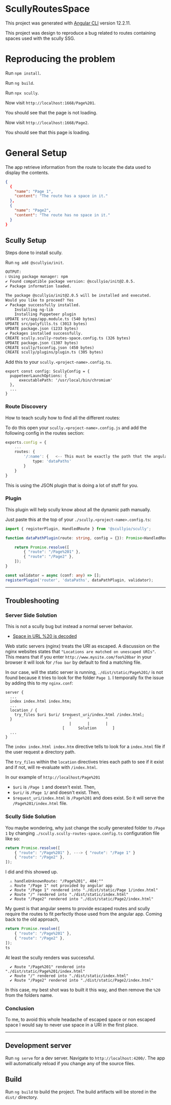 # ScullyRoutesSpace

This project was generated with [Angular CLI](https://github.com/angular/angular-cli) version 12.2.11.

This project was design to reproduce a bug related to routes containing spaces
used with the scully SSG.

# Reproducing the problem

Run `npm install`.

Run `ng build`.

Run `npx scully`.

Now visit `http://localhost:1668/Page%201`.

You should see that the page is not loading.

Now visit `http://localhost:1668/Page2`.

You should see that this page is loading.

# General Setup

The app retrieve information from the route to locate the data used to display
the contents.

```json
{
  {
    "name": "Page 1",
    "content": "The route has a space in it."
  },
  {
    "name": "Page2",
    "content": "The route has no space in it."
  }
}
```


## Scully Setup
Steps done to install scully.

Run `ng add @scullyio/init`.
```txt
OUTPUT:
ℹ Using package manager: npm
✔ Found compatible package version: @scullyio/init@2.0.5.
✔ Package information loaded.

The package @scullyio/init@2.0.5 will be installed and executed.
Would you like to proceed? Yes
✔ Package successfully installed.
    Installing ng-lib
    Installing Puppeteer plugin
UPDATE src/app/app.module.ts (540 bytes)
UPDATE src/polyfills.ts (3013 bytes)
UPDATE package.json (1233 bytes)
✔ Packages installed successfully.
CREATE scully.scully-routes-space.config.ts (326 bytes)
UPDATE package.json (1307 bytes)
CREATE scully/tsconfig.json (450 bytes)
CREATE scully/plugins/plugin.ts (305 bytes)
```

Add this to your `scully.<project-name>.config.ts`.
```
export const config: ScullyConfig = {
  puppeteerLaunchOptions: {
      executablePath: '/usr/local/bin/chromium'
  },
  ...
}
```

### Route Discovery

How to teach scully how to find all the different routes:

To do this open your `scully.<project-name>.config.js` and add the following config in the routes section:

```ts
exports.config = {
    ...
    routes: {
        '/:name': {   <-- This must be exactly the path that the angular router uses.
            type: 'dataPaths'
        }
    }
}
```

This is using the JSON plugin that is doing a lot of stuff for you.

### Plugin

This plugin will help scully know about all the dynamic path manually.

Just paste this at the top of your `./scully.<project-name>.config.ts`:

```ts
import { registerPlugin, HandledRoute } from '@scullyio/scully';

function dataPathPlugin(route: string, config = {}): Promise<HandledRoute[]> {

    return Promise.resolve([
        { "route": "/Page%201" },
        { "route": "/Page2" },
    ]);
}

const validator = async (conf: any) => [];
registerPlugin('router', 'dataPaths', dataPathPlugin, validator);
```

---
## Troubleshooting

### Server Side Solution

This is not a scully bug but instead a normal server behavior.

- [Space in URL %20 is decoded](https://trac.nginx.org/nginx/ticket/1930)

Web static servers (nginx) treats the URI as escaped. A discussion on the nginx websites states that `"Locations are matched on unescaped URIs"`. This means that if you enter `http://www.mysite.com/foo%20bar` in your browser it will look for `/foo bar` by default to find a matching file.

In our case, will the static server is running, `./dist/static/Page%201/` is not found because it tries to look for the folder `Page 1`.
I temporally fix the issue by adding this to my `nginx.conf`:

```nginx
server {
  ...
  index index.html index.htm;
  ...
  location / {
    try_files $uri $uri/ $request_uri/index.html /index.html;
  }                         ^       ^       ^
                            |       |       |
                         [      Solution       ]
  ...
}
```

The `index index.html index.htm` directive tells to look for a `index.html` file if the user request a directory path.

The `try_files` within the `location` directives tries each path to see if it exist and if not, will re-evaluate with `/index.html`.

In our example of `http://localhost/Page%201`
- `$uri` is `/Page 1` and doesn't exist. Then,
- `$uri/` is `/Page 1/` and doesn't exist. Then,
- `$request_uri/index.html` is `/Page%201` and does exist. So it will serve the `/Page%201/index.html` file.

### Scully Side Solution

You maybe wondering, why just change the scully generated folder to `/Page 1` by changing `./scully.scully-routes-space.config.ts` configuration file like so:

```ts
return Promise.resolve([
    { "route": "/Page%201" }, ---> { "route": "/Page 1" }
    { "route": "/Page2" },
]);
```

I did and this showed up.
```
  ⚠ handleUnknownRoute: "/Page%201", 404:""
  ⚠ Route "/Page 1" not provided by angular app
  ✔ Route "/Page 1" rendered into "./dist/static/Page 1/index.html"
  ✔ Route "/" rendered into "./dist/static/index.html"
  ✔ Route "/Page2" rendered into "./dist/static/Page2/index.html"
```

My guest is that angular seems to provide escaped routes and scully require the routes to fit perfectly those used from the angular app.
Coming back to the old approach,
```ts
return Promise.resolve([
    { "route": "/Page%201" },
    { "route": "/Page2" },
]);
ts
```

At least the scully renders was successful.
```
  ✔ Route "/Page%201" rendered into "./dist/static/Page%201/index.html"
  ✔ Route "/" rendered into "./dist/static/index.html"
  ✔ Route "/Page2" rendered into "./dist/static/Page2/index.html"
```

In this case, my best shot was to built it this way, and then remove the `%20` from the folders name.

### Conclusion

To me, to avoid this whole headache of escaped space or non escaped space I
would say to never use space in a URI in the first place.

---
## Development server

Run `ng serve` for a dev server. Navigate to `http://localhost:4200/`. The app will automatically reload if you change any of the source files.

## Build

Run `ng build` to build the project. The build artifacts will be stored in the `dist/` directory.

